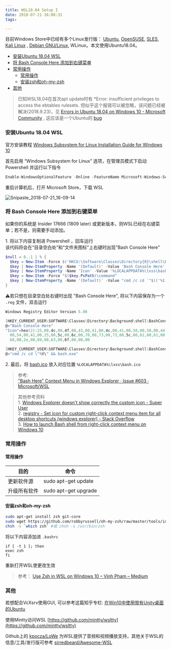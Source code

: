 ```yaml
---
title: WSL18.04 Setup I
date: 2018-07-21 16:08:31
tags:

---
```

 <!-- more --> 

目前Windows Store中已经有多个Linux发行版： [Ubuntu](https://www.microsoft.com/store/p/ubuntu/9nblggh4msv6), [OpenSUSE](https://www.microsoft.com/store/apps/9njvjts82tjx), [SLES](https://www.microsoft.com/store/apps/9p32mwbh6cns), [Kali Linux](https://www.microsoft.com/store/apps/9PKR34TNCV07)  , [Debian GNU/Linux](https://www.microsoft.com/store/apps/9MSVKQC78PK6), WLinux。本文使用Ubuntu18.04。

<!-- TOC -->

- [安装Ubuntu 18.04 WSL](#安装ubuntu-1804-wsl)
- [将 Bash Console Here 添加到右键菜单](#将-bash-console-here-添加到右键菜单)
- [常用操作](#常用操作)
    - [常用操作](#常用操作-1)
    - [安装zsh和oh-my-zsh](#安装zsh和oh-my-zsh)
- [其他](#其他)

<!-- /TOC -->

> 已知WSL18.04在首次apt update时有 *Error: insufficient privileges to access the ebtables rulesets. 但似乎这个报错可以被忽略，该问题已经被解决(2018.9.23)，见 [Errors in Ubuntu 18.04 on Windows 10 - Microsoft Community](https://answers.microsoft.com/en-us/windows/forum/windows_10-windows_install/errors-in-ubuntu-1804-on-windows-10/fe349f3d-3d58-4d90-9f8f-c14d7c12af8b) , 这应该是一个Ubuntu的 [bug](https://bugs.launchpad.net/ubuntu/+source/ebtables/+bug/1774120)

### 安装Ubuntu 18.04 WSL
官方安装教程 [Windows Subsystem for Linux Installation Guide for Windows 10](https://docs.microsoft.com/en-us/windows/wsl/install-win10)

首先启用 “Windows Subsystem for Linux” 选项，在管理员模式下启动 Powershell 并运行以下指令

```powershell
Enable-WindowsOptionalFeature -Online -FeatureName Microsoft-Windows-Subsystem-Linux
```

重启计算机后，打开 Microsoft Store，下载 WSL

![Snipaste_2018-07-21_16-09-14](https://huyinjiexyz-1251543717.cos.ap-shanghai.myqcloud.com/source/_posts/WSL18-04-Setup/Snipaste_2018-07-21_16-09-14.png)


### 将 Bash Console Here 添加到右键菜单

如果你的系统是 Insider 17666 (1809 later) 或更新版本，则WSL已经在右键菜单；若不是，则需要手动添加。

1\. 将以下内容复制进 Powershell ，回车运行  
该代码将会在“目录空白处”和“文件夹图标”上右键时出现"Bash Console Here"

```powershell
$null = 0..1 | % {
  $key = New-Item -Force $('HKCU:\Software\Classes\Directory{0}\shell\BashConsoleHere' -f ('', '\Background')[$_])
  $key | New-ItemProperty -Name '(Default)' -Value 'Bash Console Here' -Type String
  $key | New-ItemProperty -Name 'Icon' -Value '%LOCALAPPDATA%\lxss\bash.ico' -Type ExpandString
  $key = New-Item -Force "$($key.PsPath)\command"
  $key | New-ItemProperty -Name '(Default)' -Value "cmd /c cd `"$(('%1', '%V')[$_])`" && bash.exe" -Type String
}
```

⚠若只想在目录空白处右键时出现 "Bash Console Here", 将以下内容保存为一个 `.reg` 文件，双击运行

```powershell
Windows Registry Editor Version 5.00

[HKEY_CURRENT_USER\SOFTWARE\Classes\Directory\Background\shell\BashConsoleHere]
@="Bash Console Here"
"Icon"=hex(2):25,00,4c,00,4f,00,43,00,41,00,4c,00,41,00,50,00,50,00,44,00,41,\
  00,54,00,41,00,25,00,5c,00,6c,00,78,00,73,00,73,00,5c,00,62,00,61,00,73,00,\
  68,00,2e,00,69,00,63,00,6f,00,00,00

[HKEY_CURRENT_USER\SOFTWARE\Classes\Directory\Background\shell\BashConsoleHere\command]
@="cmd /c cd \"%V\" && bash.exe"
```

2\. 最后，将 [bash.ico](https://www.dropbox.com/s/9rfkst6gxd8bw1u/bash.ico?dl=0) 放入对应位置 `%LOCALAPPDATA%\lxss\bash.ico` 

> 参考:  
>["Bash Here" Context Menu in Windows Explorer · Issue #603 · Microsoft/WSL](https://github.com/Microsoft/WSL/issues/603#issuecomment-395523617)


> 其他参考资料  
> 1\. [Windows Explorer doesn't show correctly the custom icon - Super User](https://superuser.com/questions/690249/windows-explorer-doesnt-show-correctly-the-custom-icon)  
> 2\. [registry - Set icon for custom right-click context menu item for all desktop shortcuts (windows explorer) - Stack Overflow](https://stackoverflow.com/questions/3681032/set-icon-for-custom-right-click-context-menu-item-for-all-desktop-shortcuts-win)  
> 3\. [How to launch Bash shell from right-click context menu on Windows 10](https://www.windowscentral.com/how-launch-bash-shell-right-click-context-menu-windows-10)

### 常用操作

#### 常用操作

| 目的     | 命令                   |
|--------|----------------------|
| 更新软件源  | sudo apt-get update  |
| 升级所有软件 | sudo apt-get upgrade |


#### 安装zsh和oh-my-zsh
```bash
sudo apt-get install zsh git-core
sudo wget https://github.com/robbyrussell/oh-my-zsh/raw/master/tools/install.sh -O - | zsh
chsh -s `which zsh` #或 chsh -s /usr/bin/zsh
```

将以下内容添加进 `.bashrc`
```
if [ -t 1 ]; then
exec zsh
fi
```
重新打开WSL使更改生效

> 参考： [Use Zsh in WSL on Windows 10 – Vinh Pham – Medium](https://medium.com/@uniqvinh/use-zsh-in-wsl-on-windows-10-5d439a749c4c)


### 其他
若想配合VcXsrv使用GUI, 可以参考这篇知乎专栏: [在Win10中使用带有Unity桌面的Ubuntu](https://zhuanlan.zhihu.com/p/37643715?utm_source=ZHShareTargetIDMore&utm_medium=social&utm_oi=27258127384576)

使用Mintty访问WSL [https://github.com/mintty/wsltty](https://github.com/mintty/wsltty)

Github上的 [kpocza/LoWe](https://github.com/kpocza/LoWe) 为WSL提供了音频和视频播放支持，其他关于WSL的信息/工具/发行版可参考 [sirredbeard/Awesome-WSL](https://github.com/sirredbeard/Awesome-WSL)